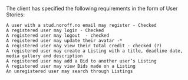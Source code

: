 The client has specified the following requirements in the form of User Stories:

    A user with a stud.noroff.no email may register - Checked
    A registered user may login - Checked
    A registered user may logout  - checked
    A registered user may update their avatar -*
    A registered user may view their total credit - checked (?)
    A registered user may create a Listing with a title, deadline date, media gallery and description
    A registered user may add a Bid to another user’s Listing
    A registered user may view Bids made on a Listing
    An unregistered user may search through Listings
